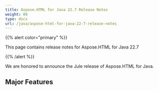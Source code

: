 ```yaml
---
title: Aspose.HTML for Java 22.7 Release Notes
weight: 80
type: docs
url: /java/aspose-html-for-java-22-7-release-notes
---
```

{{% alert color="primary" %}}

This page contains release notes for 
Aspose.HTML for Java 22.7

{{% /alert %}}

We are honored to announce the Jule release of Aspose.HTML for Java.

## **Major Features**